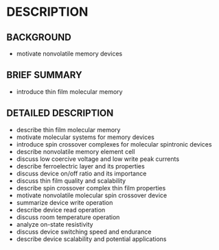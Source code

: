 # DESCRIPTION

## BACKGROUND

- motivate nonvolatile memory devices

## BRIEF SUMMARY

- introduce thin film molecular memory

## DETAILED DESCRIPTION

- describe thin film molecular memory
- motivate molecular systems for memory devices
- introduce spin crossover complexes for molecular spintronic devices
- describe nonvolatile memory element cell
- discuss low coercive voltage and low write peak currents
- describe ferroelectric layer and its properties
- discuss device on/off ratio and its importance
- discuss thin film quality and scalability
- describe spin crossover complex thin film properties
- motivate nonvolatile molecular spin crossover device
- summarize device write operation
- describe device read operation
- discuss room temperature operation
- analyze on-state resistivity
- discuss device switching speed and endurance
- describe device scalability and potential applications

